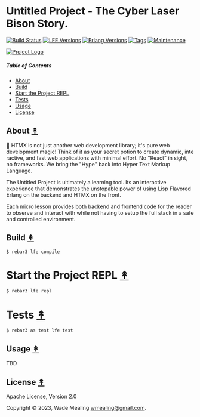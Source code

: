 # Untitled Project - The Cyber Laser Bison Story.

[![Build Status][gh-actions-badge]][gh-actions]
[![LFE Versions][lfe badge]][lfe]
[![Erlang Versions][erlang badge]][version]
[![Tags][github tags badge]][github tags]
[![Maintenance](https://img.shields.io/badge/Maintained%3F-yes-green.svg)](https://github.com/spawnfest/UntitledProject/graphs/commit-activity)


[![Project Logo][logo]][logo-large]


##### Table of Contents

* [About](#about-)
* [Build](#build-)
* [Start the Project REPL](#start-the-repl-)
* [Tests](#tests-)
* [Usage](#usage-)
* [License](#license-)

## About [&#x219F;](#table-of-contents)

🚀 HTMX is not just another web development library; it's pure web development magic! Think of it as your secret potion to create dynamic, inte ractive, and fast web applications with minimal effort.   No "React" in sight, no frameworks.  We bring the "Hype" back into Hyper Text Markup Language.

The Untitled Project is ultimately a learning tool.  Its an interactive experience that demonstrates the
unstopable power of using Lisp Flavored Erlang on the backend and HTMX on the front.

Each micro lesson provides both backend and frontend code for the reader to observe and interact with while
not having to setup the full stack in a safe and controlled environment.

## Build [&#x219F;](#table-of-contents)

```shell
$ rebar3 lfe compile
```

# Start the Project REPL [&#x219F;](#table-of-contents)

```shell
$ rebar3 lfe repl
```

# Tests [&#x219F;](#table-of-contents)

```shell
$ rebar3 as test lfe test
```

## Usage [&#x219F;](#table-of-contents)

TBD

## License [&#x219F;](#table-of-contents)

Apache License, Version 2.0

Copyright © 2023, Wade Mealing <wmealing@gmail.com>.

<!-- Named page links below: /-->

[logo]: https://avatars1.githubusercontent.com/u/3434967?s=250
[logo-large]: https://avatars1.githubusercontent.com/u/3434967
[github]: https://github.com/ORG/untitled-project
[gitlab]: https://gitlab.com/ORG/untitled-project
[gh-actions-badge]: https://github.com/ORG/untitled-project/workflows/build/badge.svg
[gh-actions]: https://github.com/ORG/untitled-project/actions?query=workflow%3Abuild+
[lfe]: https://github.com/lfe/lfe
[lfe badge]: https://img.shields.io/badge/lfe-2.1-blue.svg
[erlang badge]: https://img.shields.io/badge/erlang-19%20to%2025-blue.svg
[version]: https://github.com/ORG/untitled-project/blob/master/.github/workflows/cicd.yml
[github tags]: https://github.com/ORG/untitled-project/tags
[github tags badge]: https://img.shields.io/github/tag/ORG/untitled-project.svg
[github downloads]: https://img.shields.io/github/downloads/ORG/untitled-project/total.svg
